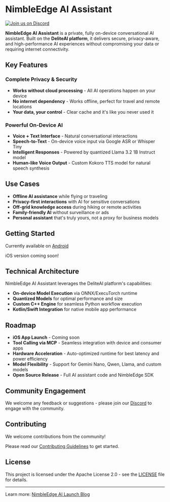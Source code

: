 # NimbleEdge AI Assistant

[![Join us on Discord](https://img.shields.io/badge/Join%20us-Discord-5865F2?logo=discord&logoColor=white)](https://discord.gg/y8WkMncstk)

**NimbleEdge AI Assistant** is a private, fully on-device conversational AI assistant. Built on the **DeliteAI platform**, it delivers secure, privacy-aware, and high-performance AI experiences without compromising your data or requiring internet connectivity.

## Key Features

### Complete Privacy & Security
- **Works without cloud processing** - All AI operations happen on your device
- **No internet dependency** - Works offline, perfect for travel and remote locations
- **Your data, your control** - Clear cache and it's like you never used it

### Powerful On-Device AI
- **Voice + Text Interface** - Natural conversational interactions
- **Speech-to-Text** - On-device voice input via Google ASR or Whisper Tiny
- **Intelligent Responses** - Powered by quantized Llama 3.2 1B Instruct model
- **Human-like Voice Output** - Custom Kokoro TTS model for natural speech synthesis

## Use Cases
- **Offline AI assistance** while flying or traveling
- **Privacy-first interactions** with AI for sensitive conversations
- **Off-grid knowledge access** during hiking or remote activities
- **Family-friendly AI** without surveillance or ads
- **Personal assistant** that's truly yours, not a proxy for business models

## Getting Started
Currently available on [Android](https://play.google.com/store/apps/details?id=ai.nimbleedge.nimbleedge_chatbot_)

iOS version coming soon!

## Technical Architecture

NimbleEdge AI Assistant leverages the DeliteAI platform's capabilities:
- **On-device Model Execution** via ONNX/ExecuTorch runtime
- **Quantized Models** for optimal performance and size
- **Custom C++ Engine** for seamless Python workflow execution
- **Kotlin/Swift Integration** for native mobile app performance

## Roadmap
- **iOS App Launch** - Coming soon
- **Tool Calling via MCP** - Seamless integration with device and consumer apps
- **Hardware Acceleration** - Auto-optimized runtime for best latency and power efficiency
- **Model Flexibility** - Support for Gemini Nano, Qwen, Llama, and custom models
- **Open Source Release** - Full AI assistant code and NimbleEdge SDK

## Community Engagement
We welcome any feedback or suggestions - please join our
[Discord](https://discord.gg/y8WkMncstk) to engage with the community.

## Contributing

We welcome contributions from the community!

Please read our [Contributing Guidelines](CONTRIBUTING.md) to get started.

## License

This project is licensed under the Apache License 2.0 - see the [LICENSE](LICENSE) file for details.

---

Learn more: [NimbleEdge AI Launch Blog](https://www.nimbleedge.com/blog/meet-nimbleedge-ai-the-first-truly-private-on-device-assistant)
